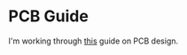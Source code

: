 # PCB Guide

I'm working through [this](https://wiki.ai04.com/books/pcb-design) guide on PCB design.
